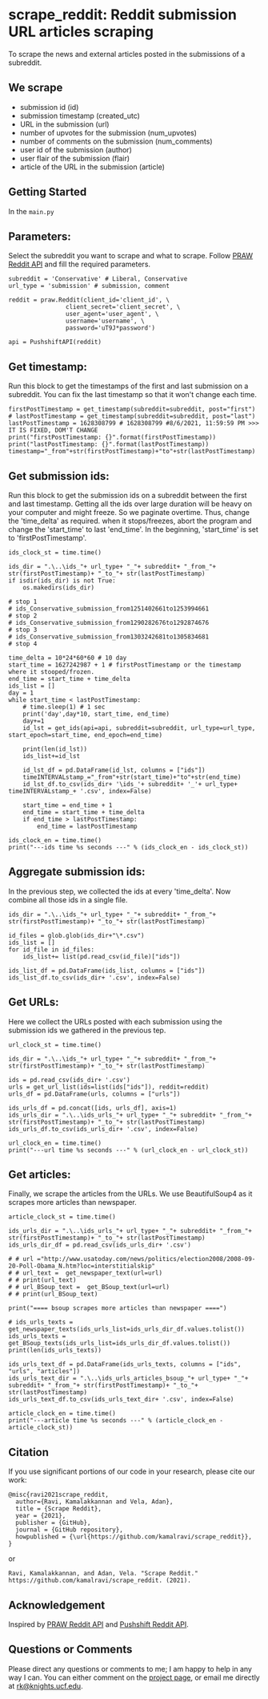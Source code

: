 scrape_reddit: Reddit submission URL articles scraping
========================================

To scrape the news and external articles posted in the submissions of a subreddit. 

We scrape
--------

- submission id (id)
- submission timestamp (created_utc)
- URL in the submission (url)
- number of upvotes for the submission (num_upvotes)
- number of comments on the submission (num_comments)
- user id of the submission (author)
- user flair of the submission (flair)
- article of the URL in the submission (article)

Getting Started
---------

In the ```main.py```

Parameters:
---------

Select the subreddit you want to scrape and what to scrape. Follow [PRAW Reddit API](https://praw.readthedocs.io/en/latest/getting_started/quick_start.html) and fill the required parameters. 

```
subreddit = 'Conservative' # Liberal, Conservative
url_type = 'submission' # submission, comment

reddit = praw.Reddit(client_id='client_id', \
                client_secret='client_secret', \
                user_agent='user_agent', \
                username='username', \
                password='uT9J*password')

api = PushshiftAPI(reddit)
```

Get timestamp:
---------

Run this block to get the timestamps of the first and last submission on a subreddit. You can fix the last timestamp so that it won't change each time.

```
firstPostTimestamp = get_timestamp(subreddit=subreddit, post="first")
# lastPostTimestamp = get_timestamp(subreddit=subreddit, post="last")
lastPostTimestamp = 1628308799 # 1628308799 #8/6/2021, 11:59:59 PM >>> IT IS FIXED, DOM'T CHANGE
print("firstPostTimestamp: {}".format(firstPostTimestamp))
print("lastPostTimestamp: {}".format(lastPostTimestamp))
timestamp="_from"+str(firstPostTimestamp)+"to"+str(lastPostTimestamp)
```

Get submission ids:
---------

Run this block to get the submission ids on a subreddit between the first and last timestamp.  Getting all the ids over large duration will be heavy on your computer and might freeze. So we paginate overtime. Thus, change the 'time_delta' as required. when it stops/freezes, abort the program and change the 'start_time' to last 'end_time'. In the beginning, 'start_time' is set to 'firstPostTimestamp'.

```
ids_clock_st = time.time()

ids_dir = ".\..\ids_"+ url_type+ "_"+ subreddit+ "_from_"+ str(firstPostTimestamp)+ "_to_"+ str(lastPostTimestamp)
if isdir(ids_dir) is not True:
    os.makedirs(ids_dir)

# stop 1
# ids_Conservative_submission_from1251402661to1253994661
# stop 2
# ids_Conservative_submission_from1290282676to1292874676
# stop 3
# ids_Conservative_submission_from1303242681to1305834681
# stop 4

time_delta = 10*24*60*60 # 10 day
start_time = 1627242987 + 1 # firstPostTimestamp or the timestamp where it stooped/frozen.
end_time = start_time + time_delta
ids_list = []
day = 1
while start_time < lastPostTimestamp:
    # time.sleep(1) # 1 sec
    print('day',day*10, start_time, end_time)
    day+=1
    id_lst = get_ids(api=api, subreddit=subreddit, url_type=url_type, start_epoch=start_time, end_epoch=end_time)
    
    print(len(id_lst))
    ids_list+=id_lst

    id_lst_df = pd.DataFrame(id_lst, columns = ["ids"])
    timeINTERVALstamp_="_from"+str(start_time)+"to"+str(end_time)
    id_lst_df.to_csv(ids_dir+ '\ids_'+ subreddit+ '_'+ url_type+ timeINTERVALstamp_+ '.csv', index=False)

    start_time = end_time + 1
    end_time = start_time + time_delta
    if end_time > lastPostTimestamp:
        end_time = lastPostTimestamp
    
ids_clock_en = time.time()
print("---ids time %s seconds ---" % (ids_clock_en - ids_clock_st))
```

Aggregate submission ids:
---------

In the previous step, we collected the ids at every 'time_delta'. Now combine all those ids in a single file.

```
ids_dir = ".\..\ids_"+ url_type+ "_"+ subreddit+ "_from_"+ str(firstPostTimestamp)+ "_to_"+ str(lastPostTimestamp)

id_files = glob.glob(ids_dir+"\*.csv")
ids_list = []
for id_file in id_files:
    ids_list+= list(pd.read_csv(id_file)["ids"])

ids_list_df = pd.DataFrame(ids_list, columns = ["ids"])    
ids_list_df.to_csv(ids_dir+ '.csv', index=False)
```

Get URLs:
---------

Here we collect the URLs posted with each submission using the submission ids we gathered in the previous tep.

```
url_clock_st = time.time()

ids_dir = ".\..\ids_"+ url_type+ "_"+ subreddit+ "_from_"+ str(firstPostTimestamp)+ "_to_"+ str(lastPostTimestamp)

ids = pd.read_csv(ids_dir+ '.csv')
urls = get_url_list(ids=list(ids["ids"]), reddit=reddit)
urls_df = pd.DataFrame(urls, columns = ["urls"])

ids_urls_df = pd.concat([ids, urls_df], axis=1)
ids_urls_dir = ".\..\ids_urls_"+ url_type+ "_"+ subreddit+ "_from_"+ str(firstPostTimestamp)+ "_to_"+ str(lastPostTimestamp)
ids_urls_df.to_csv(ids_urls_dir+ '.csv', index=False)

url_clock_en = time.time()
print("---url time %s seconds ---" % (url_clock_en - url_clock_st))
```

Get articles:
---------

Finally, we scrape the articles from the URLs. We use BeautifulSoup4 as it scrapes more articles than newspaper.

```
article_clock_st = time.time()

ids_urls_dir = ".\..\ids_urls_"+ url_type+ "_"+ subreddit+ "_from_"+ str(firstPostTimestamp)+ "_to_"+ str(lastPostTimestamp)
ids_urls_dir_df = pd.read_csv(ids_urls_dir+ '.csv')

# # url ="http://www.usatoday.com/news/politics/election2008/2008-09-20-Poll-Obama_N.htm?loc=interstitialskip"
# # url_text =  get_newspaper_text(url=url)
# # print(url_text)
# # url_BSoup_text =  get_BSoup_text(url=url)
# # print(url_BSoup_text)

print("==== bsoup scrapes more articles than newspaper ====")

# ids_urls_texts = get_newspaper_texts(ids_urls_list=ids_urls_dir_df.values.tolist())
ids_urls_texts = get_BSoup_texts(ids_urls_list=ids_urls_dir_df.values.tolist())
print(len(ids_urls_texts))

ids_urls_text_df = pd.DataFrame(ids_urls_texts, columns = ["ids", "urls", "articles"])
ids_urls_text_dir = ".\..\ids_urls_articles_bsoup_"+ url_type+ "_"+ subreddit+ "_from_"+ str(firstPostTimestamp)+ "_to_"+ str(lastPostTimestamp)
ids_urls_text_df.to_csv(ids_urls_text_dir+ '.csv', index=False)

article_clock_en = time.time()
print("---article time %s seconds ---" % (article_clock_en - article_clock_st))
```

Citation
------

If you use significant portions of our code in your research, please cite our work:
```
@misc{ravi2021scrape_reddit,
  author={Ravi, Kamalakkannan and Vela, Adan},
  title = {Scrape Reddit},
  year = {2021},
  publisher = {GitHub},
  journal = {GitHub repository},
  howpublished = {\url{https://github.com/kamalravi/scrape_reddit}},
}
```
or
```
Ravi, Kamalakkannan, and Adan, Vela. "Scrape Reddit." https://github.com/kamalravi/scrape_reddit. (2021).
```

Acknowledgement
------

Inspired by [PRAW Reddit API](https://praw.readthedocs.io/) and [Pushshift Reddit API](https://reddit-api.readthedocs.io/).


Questions or Comments
------

Please direct any questions or comments to me; I am happy to help in any way I can. You can either comment on the [project page](https://github.com/kamalravi/scrape_reddit), or email me directly at rk@knights.ucf.edu.